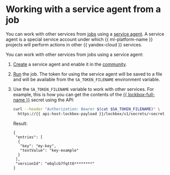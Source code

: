 # Working with a service agent from a job

You can work with other services from [jobs](../../concepts/jobs/index.md) using a [service agent](../../../iam/concepts/service-control.md#service-agent). A service agent is a special service account under which {{ ml-platform-name }} projects will perform actions in other {{ yandex-cloud }} services.

You can work with other services from jobs using a service agent:

1. [Create](../community/create-ssa.md) a service agent and enable it in the [community](../../concepts/community.md).
1. [Run](work-with-jobs.md) the job. The token for using the service agent will be saved to a file and will be available from the `SA_TOKEN_FILENAME` environment variable.
1. Use the `SA_TOKEN_FILENAME` variable to work with other services. For example, this is how you can get the contents of the [{{ lockbox-full-name }}](../../../lockbox/) secret using the API:

   ```bash
   curl --header "Authorization: Bearer $(cat $SA_TOKEN_FILENAME)" \
     https://{{ api-host-lockbox-payload }}/lockbox/v1/secrets/<secret_ID>/payload
   ```

   Result:

   ```text
   {
    "entries": [
     {
      "key": "my-key",
      "textValue": "key-example"
     }
    ],
    "versionId": "e6qlcb7fqtt6********"
   }
   ```